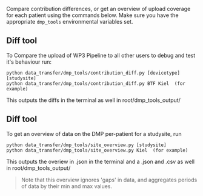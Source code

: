 Compare contribution differences, or get an overview of upload coverage for each patient using the commands below. Make sure you have the appropriate `dmp_tools` environmental variables set.

## Diff tool
To Compare the upload of WP3 Pipeline to all other users to debug and test it's behaviour run:

```shell
python data_transfer/dmp_tools/contribution_diff.py [devicetype] [studysite]
python data_transfer/dmp_tools/contribution_diff.py BTF Kiel  (for example)
```
This outputs the diffs in the terminal as well in root/dmp_tools_output/

## Diff tool
To get an overview of data on the DMP per-patient for a studysite, run

```shell
python data_transfer/dmp_tools/site_overview.py [studysite]
python data_transfer/dmp_tools/site_overview.py Kiel  (for example)
```
This outputs the overiew in .json in the terminal and a .json and .csv as well in root/dmp_tools_output/

> Note that this overview ignores 'gaps' in data, and aggregates periods of data by their min and max values.

